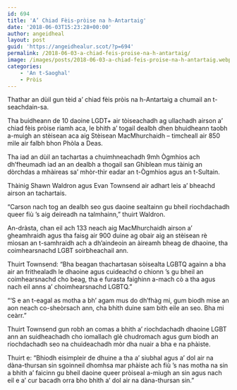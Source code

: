 ```yaml
---
id: 694
title: 'A’ Chiad Fèis-pròise na h-Antartaig'
date: '2018-06-03T15:23:28+00:00'
author: angeidheal
layout: post
guid: 'https://angeidhealur.scot/?p=694'
permalink: /2018-06-03-a-chiad-feis-proise-na-h-antartaig/
image: /images/posts/2018-06-03-a-chiad-feis-proise-na-h-antartaig.webp
categories:
    - 'An t-Saoghal'
    - Pròis
---
```


Thathar an dùil gun tèid a’ chiad fèis pròis na h-Antartaig a chumail an t-seachdain-sa.

Tha buidheann de 10 daoine LGDT+ air tòiseachadh ag ullachadh airson a’ chiad fèis pròise riamh aca, le bhith a’ togail dealbh dhen bhuidheann taobh a-muigh an stèisean aca aig Stèisean MacMhurchaidh – timcheall air 850 mìle air falbh bhon Phòla a Deas.

Tha iad an dùil an tachartas a chuimhneachadh 9mh Ògmhios ach dh’fheumadh iad an an dealbh a thogail san Ghiblean mus tàinig an dòrchdas a mhàireas sa’ mhòr-thìr eadar an t-Ògmhios agus an t-Sultain.

Thàinig Shawn Waldron agus Evan Townsend air adhart leis a’ bheachd airson an tachartais.

“Carson nach tog an dealbh seo gus daoine sealtainn gu bheil riochdachadh queer fiù ’s aig deireadh na talmhainn,” thuirt Waldron.

An-dràsta, chan eil ach 133 neach aig MacMhurchaidh airson a’ gheamhraidh agus tha faisg air 900 duine ag obair aig an stèisean rè mìosan an t-samhraidh ach a dh’aindeoin an àireamh bheag de dhaoine, tha coimhearsnachd LGBT soirbheachail ann.

Thuirt Townsend: “Bha beagan thachartasan sòisealta LGBTQ againn a bha air an frithealadh le dhaoine agus cuideachd o chionn ’s gu bheil an coimhearsnachd cho beag, tha e furasta faighinn a-mach cò a tha agus nach eil anns a’ choimhearsnachd LGBTQ.”

“‘S e an t-eagal as motha a bh’ agam mus do dh’fhàg mi, gum biodh mise an aon neach co-sheòrsach ann, cha bhith duine sam bith eile an seo. Bha mi ceàrr.”

Thuirt Townsend gun robh an comas a bhith a’ riochdachadh dhaoine LGBT ann an suidheachadh cho iomallach glè chudromach agus gum biodh an riochdachadh seo na chuideachadh mòr dha nuair a bha e na phàiste.

Thuirt e: “Bhiodh eisimpleir de dhuine a tha a’ siubhal agus a’ dol air na dàna-thursan sin sgoinneil dhomhsa mar phàiste ach fiù ’s nas motha na sin a bhith a’ faicinn gu bheil daoine queer pròiseal a-miugh an sin agus nach eil e a’ cur bacadh orra bho bhith a’ dol air na dàna-thursan sin.”

